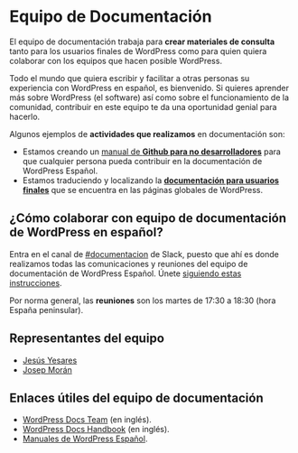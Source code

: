 # Equipo de Documentación

El equipo de documentación trabaja para **crear materiales de consulta** tanto para los usuarios finales de WordPress como para quien quiera colaborar con los equipos que hacen posible WordPress.

Todo el mundo que quiera escribir y facilitar a otras personas su experiencia con WordPress en español, es bienvenido. Si quieres aprender más sobre WordPress (el software) así como sobre el funcionamiento de la comunidad, contribuir en este equipo te da una oportunidad genial para hacerlo.

Algunos ejemplos de **actividades que realizamos** en documentación son:

- Estamos creando un [manual de **Github para no desarrolladores**](https://github.com/moranjosep/spain-handbook/tree/main/manuales/github) para que cualquier persona pueda contribuir en la documentación de WordPress Español.
- Estamos traduciendo y localizando la [**documentación para usuarios finales**](https://github.com/orgs/WordPress/projects/195) que se encuentra en las páginas globales de WordPress.

## ¿Cómo colaborar con equipo de documentación de WordPress en español?

Entra en el canal de [#documentacion](https://wpes.slack.com/archives/documentacion/) de Slack, puesto que ahí es donde realizamos todas las comunicaciones y reuniones del equipo de documentación de WordPress Español. Únete [siguiendo estas instrucciones](https://es.wordpress.org/guias/chat/).

Por norma general, las **reuniones** son los martes de 17:30 a 18:30 (hora España peninsular).

## Representantes del equipo

- [Jesús Yesares](https://profiles.wordpress.org/glycymeris/)
- [Josep Morán](https://profiles.wordpress.org/josepmoran/)

## Enlaces útiles del equipo de documentación

- [WordPress Docs Team](https://make.wordpress.org/docs/) (en inglés).
- [WordPress Docs Handbook](https://make.wordpress.org/docs/handbook/) (en inglés).
- [Manuales de WordPress Español](https://es.wordpress.org/team/handbook/).
